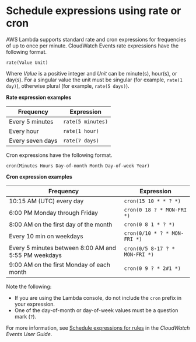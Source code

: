 # Schedule expressions using rate or cron<a name="services-cloudwatchevents-expressions"></a>

AWS Lambda supports standard rate and cron expressions for frequencies of up to once per minute\. CloudWatch Events rate expressions have the following format\.

```
rate(Value Unit)
```

Where *Value* is a positive integer and *Unit* can be minute\(s\), hour\(s\), or day\(s\)\. For a singular value the unit must be singular \(for example, `rate(1 day)`\), otherwise plural \(for example, `rate(5 days)`\)\.


**Rate expression examples**  

| Frequency | Expression | 
| --- | --- | 
|  Every 5 minutes  |  `rate(5 minutes)`  | 
|  Every hour  |  `rate(1 hour)`  | 
|  Every seven days  |  `rate(7 days)`  | 

Cron expressions have the following format\.

```
cron(Minutes Hours Day-of-month Month Day-of-week Year)
```


**Cron expression examples**  

| Frequency | Expression | 
| --- | --- | 
|  10:15 AM \(UTC\) every day  |  `cron(15 10 * * ? *)`  | 
|  6:00 PM Monday through Friday  |  `cron(0 18 ? * MON-FRI *)`  | 
|  8:00 AM on the first day of the month  |  `cron(0 8 1 * ? *)`  | 
|  Every 10 min on weekdays  |  `cron(0/10 * ? * MON-FRI *)`  | 
|  Every 5 minutes between 8:00 AM and 5:55 PM weekdays  |  `cron(0/5 8-17 ? * MON-FRI *)`  | 
|  9:00 AM on the first Monday of each month  |  `cron(0 9 ? * 2#1 *)`  | 

Note the following:
+ If you are using the Lambda console, do not include the `cron` prefix in your expression\.
+ One of the day\-of\-month or day\-of\-week values must be a question mark \(`?`\)\.

For more information, see [Schedule expressions for rules](https://docs.aws.amazon.com/AmazonCloudWatch/latest/events/ScheduledEvents.html) in the *CloudWatch Events User Guide*\.